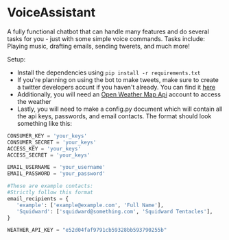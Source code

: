 # VoiceAssistant
 A fully functional chatbot that can handle many features and do several tasks for you - just with some simple voice commands. Tasks include: Playing music, drafting emails, sending twerets, and much more!

 Setup:

 - Install the dependencies using `pip install -r requirements.txt`
 - If you're planning on using the bot to make tweets, make sure to create a twitter developers accunt if you haven't already. You can find it [here](https://https://developer.twitter.com/en)
 - Additionally, you will need an [Open Weather Map Api](https://openweathermap.org) account to access the weather
 - Lastly, you will need to make a config.py document which will contain all the api keys, passwords, and email contacts. The format should look something like this:

 ```python
CONSUMER_KEY = 'your_keys'
CONSUMER_SECRET = 'your_keys'
ACCESS_KEY = 'your_keys'
ACCESS_SECRET = 'your_keys'

EMAIL_USERNAME = 'your_username'
EMAIL_PASSWORD = 'your_password'

#These are example contacts:
#Strictly follow this format
email_recipients = {
    'example': ['example@example.com', 'Full Name'],
    'Squidward': ['squidward@something.com', 'Squidward Tentacles'],
}

WEATHER_API_KEY = "e52d04faf9791cb59328bb593790255b"
 ```
